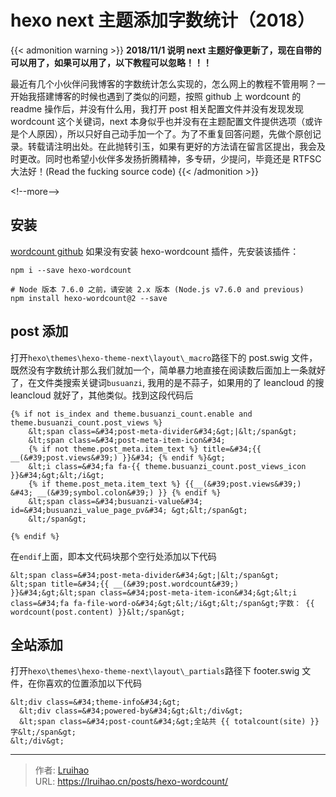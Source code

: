 # hexo next 主题添加字数统计（2018）


{{&lt; admonition warning &gt;}}
**2018/11/1 说明
next 主题好像更新了，现在自带的可以用了，如果可以用了，以下教程可以忽略！！！**

最近有几个小伙伴问我博客的字数统计怎么实现的，怎么网上的教程不管用啊？一开始我搭建博客的时候也遇到了类似的问题，按照 github 上 wordcount 的 readme 操作后，并没有什么用，我打开 post 相关配置文件并没有发现发现 wordcount 这个关键词，next 本身似乎也并没有在主题配置文件提供选项（或许是个人原因），所以只好自己动手加一个了。为了不重复回答问题，先做个原创记录。转载请注明出处。在此抛转引玉，如果有更好的方法请在留言区提出，我会及时更改。同时也希望小伙伴多发扬折腾精神，多专研，少提问，毕竟还是 RTFSC 大法好！(Read the fucking source code)
{{&lt; /admonition &gt;}}

&lt;!--more--&gt;

## 安装

[wordcount github](https://github.com/willin/hexo-wordcount)
如果没有安装 hexo-wordcount 插件，先安装该插件：

```
npm i --save hexo-wordcount

# Node 版本 7.6.0 之前，请安装 2.x 版本 (Node.js v7.6.0 and previous)
npm install hexo-wordcount@2 --save
```

## post 添加

打开`hexo\themes\hexo-theme-next\layout\_macro`路径下的 post.swig 文件，既然没有字数统计那么我们就加一个，简单暴力地直接在阅读数后面加上一条就好了，在文件类搜索关键词`busuanzi`, 我用的是不蒜子，如果用的了 leancloud 的搜 leancloud 就好了，其他类似。找到这段代码后

```
{% if not is_index and theme.busuanzi_count.enable and theme.busuanzi_count.post_views %}
    &lt;span class=&#34;post-meta-divider&#34;&gt;|&lt;/span&gt;
    &lt;span class=&#34;post-meta-item-icon&#34;
    {% if not theme.post_meta.item_text %} title=&#34;{{ __(&#39;post.views&#39;) }}&#34; {% endif %}&gt;
    &lt;i class=&#34;fa fa-{{ theme.busuanzi_count.post_views_icon }}&#34;&gt;&lt;/i&gt;
    {% if theme.post_meta.item_text %} {{__(&#39;post.views&#39;) &#43; __(&#39;symbol.colon&#39;) }} {% endif %}
    &lt;span class=&#34;busuanzi-value&#34; id=&#34;busuanzi_value_page_pv&#34; &gt;&lt;/span&gt;
    &lt;/span&gt;

{% endif %}
```

在`endif`上面，即本文代码块那个空行处添加以下代码

```
&lt;span class=&#34;post-meta-divider&#34;&gt;|&lt;/span&gt;
&lt;span title=&#34;{{ __(&#39;post.wordcount&#39;) }}&#34;&gt;&lt;span class=&#34;post-meta-item-icon&#34;&gt;&lt;i class=&#34;fa fa-file-word-o&#34;&gt;&lt;/i&gt;&lt;/span&gt;字数： {{ wordcount(post.content) }}&lt;/span&gt;
```

## 全站添加

打开`hexo\themes\hexo-theme-next\layout\_partials`路径下 footer.swig 文件，在你喜欢的位置添加以下代码

```
&lt;div class=&#34;theme-info&#34;&gt;
  &lt;div class=&#34;powered-by&#34;&gt;&lt;/div&gt;
  &lt;span class=&#34;post-count&#34;&gt;全站共 {{ totalcount(site) }} 字&lt;/span&gt;
&lt;/div&gt;
```


---

> 作者: [Lruihao](https://github.com/Lruihao)  
> URL: https://lruihao.cn/posts/hexo-wordcount/  


